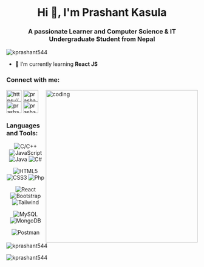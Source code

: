 <h1 align="center">Hi 👋, I'm Prashant Kasula</h1>
<h3 align="center">A passionate Learner and Computer Science & IT Undergraduate Student from Nepal</h3>

<p align="left"> <img src="https://komarev.com/ghpvc/?username=kprashant544&label=Profile%20views&color=0e75b6&style=flat" alt="kprashant544" /> </p>

- 🌱 I’m currently learning **React JS**

<h3 align="left">Connect with me:</h3>
<p align="left">
  <img align ="right" alt="coding" width = "400" src ="https://camo.githubusercontent.com/7de37139d0b4c1ce40865e799b446c0e963a3dd8fb68d239707237c40604fa3d/68747470733a2f2f63646e2e6472696262626c652e636f6d2f75736572732f3733303730332f73637265656e73686f74732f363538313234332f6176656e746f2e676966" />
<a href= "https://www.linkedin.com/in/prashant-kasula-a90555274" target="blank"><img align="center" src="https://raw.githubusercontent.com/rahuldkjain/github-profile-readme-generator/master/src/images/icons/Social/linked-in-alt.svg" alt="https://www.linkedin.com/in/prashant-kasula-a90555274/" height="30" width="40" /></a>
<a href="https://instagram.com/prashantkasula" target="blank"><img align="center" src="https://raw.githubusercontent.com/rahuldkjain/github-profile-readme-generator/master/src/images/icons/Social/instagram.svg" alt="prashantkasula" height="30" width="40" /></a>
<a href="https://facebook.com/prashant.kasula" target="blank"><img align="center" src="https://raw.githubusercontent.com/rahuldkjain/github-profile-readme-generator/master/src/images/icons/Social/facebook.svg" alt="prashantkasula" height="30" width="40" /></a>
<a href="https://discord.gg/prashant2265" target="blank"><img align="center" src="https://raw.githubusercontent.com/rahuldkjain/github-profile-readme-generator/master/src/images/icons/Social/discord.svg" alt="prashantkasula" height="30" width="40" /></a>
</p>

<h3 align="left">Languages and Tools:</h3>
<!-- Software development Languages section -->
<p align="center">
  <img
    src="https://img.shields.io/badge/C/C++-FF6347.svg?style=for-the-badge&amp;"
    alt="C/C++"
  />
  <img
    src="https://img.shields.io/badge/javascript-%23323330.svg?style=for-the-badge&amp;logo=javascript&amp;logoColor=%23F7DF1E"
    alt="JavaScript"
  />
  <img
    src="https://img.shields.io/badge/Java-ED8B00?style=for-the-badge&logo=java&logoColor=white"
    alt="Java"
  />
  <img
    src="https://img.shields.io/badge/C%23-239120?style=for-the-badge&logo=c-sharp&logoColor=white"
    alt="C#"
  />
  
</p>

<!-- Web development section -->
<p align="center">
  <img
    src="https://img.shields.io/badge/html5-%23E34F26.svg?style=for-the-badge&amp;logo=html5&amp;logoColor=white"
    alt="HTML5"
  />
  <img
    src="https://img.shields.io/badge/css3-%231572B6.svg?style=for-the-badge&amp;logo=css3&amp;logoColor=white"
    alt="CSS3"
  />
  <img
    src="https://img.shields.io/badge/PHP-777BB4?style=for-the-badge&logo=php&logoColor=white"
    alt="Php"
  />
</p>

<!-- frontend framworks section -->
<p align="center">
  <img
    src="https://img.shields.io/badge/reactjs-%2320232a.svg?style=for-the-badge&amp;logo=react&amp;logoColor=%2361DAFB"
    alt="React"
  />
  <img
    src="https://img.shields.io/badge/Bootstrap-563D7C?style=for-the-badge&logo=bootstrap&logoColor=white"
    alt="Bootstrap"
  />
<img
  src="https://img.shields.io/badge/tailwindcss-%2338B2AC.svg?style=for-the-badge&logo=tailwind-css&logoColor=white"
  alt="Tailwind"
/>
<!--  <img
    src="https://img.shields.io/badge/Sass-CC6699?style=for-the-badge&logo=sass&logoColor=white"
    alt="SASS"
  /> 
  -->
</p>

<!-- backend frameworks section -->
<!--
<p align="center">
  <img
    src="https://img.shields.io/badge/node.js-6DA55?style=for-the-badge&amp;logo=node.js&amp;logoColor=white"
    alt="NodeJS"
  />
  <img
    src="https://img.shields.io/badge/express.js-%23404d59.svg?style=for-the-badge&amp;logo=express&amp;logoColor=%2361DAFB"
    alt="Express.js"
  />
  <img
        src="https://img.shields.io/badge/.NET-5C2D91?style=for-the-badge&logo=.net&logoColor=white"
        alt=".NET"
  />
</p>

<!-- database section -->
<p align="center">
  <img
    src="https://img.shields.io/badge/MySQL-005C84?style=for-the-badge&logo=mysql&logoColor=white"
    alt="MySQL"
  />
  <img
    src="https://img.shields.io/badge/MongoDB-4EA94B?style=for-the-badge&logo=mongodb&logoColor=white"
    alt="MongoDB"
  />
</p>
<!-- extra section -->
<p align="center">
  <img
    src="https://img.shields.io/badge/Postman-FF6C37?style=for-the-badge&logo=postman&logoColor=white"
    alt="Postman"
  />

</p>

<p><img align="center" src="https://github-readme-stats.vercel.app/api/top-langs?username=kprashant544&show_icons=true&locale=en&layout=compact" alt="kprashant544" /></p>

<p><img align="center" src="https://github-readme-streak-stats.herokuapp.com/?user=kprashant544&" alt="kprashant544" /></p>
